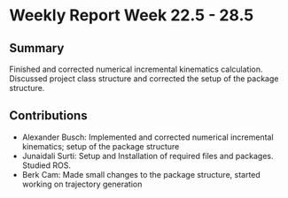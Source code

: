 # Weekly Report Week 22.5 - 28.5
## Summary
Finished and corrected numerical incremental kinematics calculation. Discussed project class structure and corrected the setup of the package structure.

## Contributions
- Alexander Busch: Implemented and corrected numerical incremental kinematics; setup of the package structure
- Junaidali Surti: Setup and Installation of required files and packages. Studied ROS. 
- Berk Cam: Made small changes to the package structure, started working on trajectory generation
